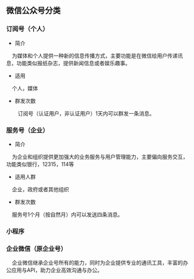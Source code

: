 ## 微信公众号分类

### 订阅号（个人）

- 简介

    为媒体和个人提供一种新的信息传播方式，主要功能是在微信给用户传递讯息，功能类似报纸杂志，提供新闻信息或者娱乐趣事。

- 适用

    个人，媒体

- 群发次数

        订阅号（认证用户，非认证用户）1天内可以群发一条消息。

### 服务号（企业）

- 简介

    为企业和组织提供更加强大的业务服务与用户管理能力，主要偏向服务交互，功能类似银行，12315，114等

- 适用人群

    企业，政府或者其他组织

- 群发次数

    服务号1个月（按自然月）内可以发送四条消息。

### 小程序

### 企业微信（原企业号）

    企业微信继承企业号所有的能力，同时为企业提供专业的通讯工具，丰富的办公应用与API，助力企业高效沟通与办公。
